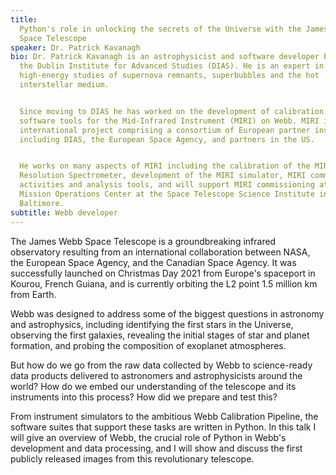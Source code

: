 ```yaml
---
title:
  Python's role in unlocking the secrets of the Universe with the James Webb
  Space Telescope
speaker: Dr. Patrick Kavanagh
bio: Dr. Patrick Kavanagh is an astrophysicist and software developer based at
  the Dublin Institute for Advanced Studies (DIAS). He is an expert in
  high-energy studies of supernova remnants, superbubbles and the hot
  interstellar medium.


  Since moving to DIAS he has worked on the development of calibration and
  software tools for the Mid-Infrared Instrument (MIRI) on Webb. MIRI is an
  international project comprising a consortium of European partner institutes,
  including DIAS, the European Space Agency, and partners in the US.


  He works on many aspects of MIRI including the calibration of the MIRI Medium
  Resolution Spectrometer, development of the MIRI simulator, MIRI commissioning
  activities and analysis tools, and will support MIRI commissioning at the Webb
  Mission Operations Center at the Space Telescope Science Institute in
  Baltimore.
subtitle: Webb developer
---
```


The James Webb Space Telescope is a groundbreaking infrared observatory
resulting from an international collaboration between NASA, the European Space
Agency, and the Canadian Space Agency. It was successfully launched on Christmas
Day 2021 from Europe's spaceport in Kourou, French Guiana, and is currently
orbiting the L2 point 1.5 million km from Earth.

Webb was designed to address some of the biggest questions in astronomy and
astrophysics, including identifying the first stars in the Universe, observing
the first galaxies, revealing the initial stages of star and planet formation,
and probing the composition of exoplanet atmospheres.

But how do we go from the raw data collected by Webb to science-ready data
products delivered to astronomers and astrophysicists around the world? How do
we embed our understanding of the telescope and its instruments into this
process? How did we prepare and test this?

From instrument simulators to the ambitious Webb Calibration Pipeline, the
software suites that support these tasks are written in Python. In this talk I
will give an overview of Webb, the crucial role of Python in Webb's development
and data processing, and I will show and discuss the first publicly released
images from this revolutionary telescope.
